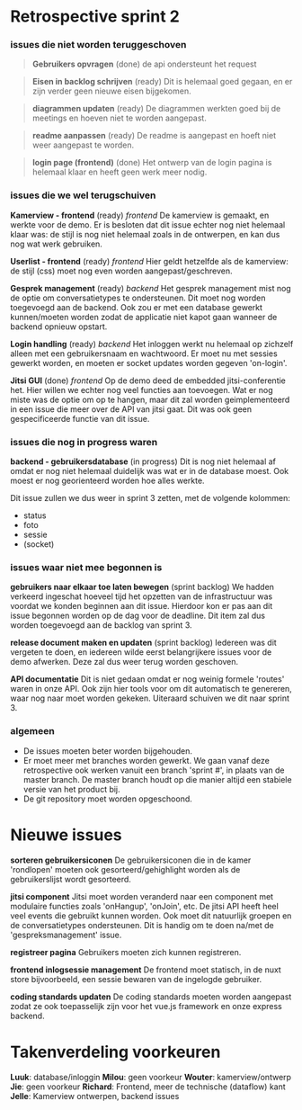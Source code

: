 # Retrospective sprint 2

### issues die niet worden teruggeschoven
> **Gebruikers opvragen** (done)
> de api ondersteunt het request

> **Eisen in backlog schrijven** (ready)
> Dit is helemaal goed gegaan, en er zijn verder geen nieuwe eisen bijgekomen.

> **diagrammen updaten** (ready)
> De diagrammen werkten goed bij de meetings en hoeven niet te worden aangepast.

> **readme aanpassen** (ready)
> De readme is aangepast en hoeft niet weer aangepast te worden.

> **login page (frontend)** (done)
> Het ontwerp van de login pagina is helemaal klaar en heeft geen werk meer nodig.

### issues die we wel terugschuiven

**Kamerview - frontend** (ready) *frontend*
De kamerview is gemaakt, en werkte voor de demo. Er is besloten dat dit issue echter nog niet helemaal klaar was: de stijl is nog niet helemaal zoals in de ontwerpen, en kan dus nog wat werk gebruiken.

**Userlist - frontend** (ready) *frontend*
Hier geldt hetzelfde als de kamerview: de stijl (css) moet nog even worden aangepast/geschreven.

**Gesprek management** (ready) *backend*
Het gesprek management mist nog de optie om conversatietypes te ondersteunen. Dit moet nog worden toegevoegd aan de backend. Ook zou er met een database gewerkt kunnen/moeten worden zodat de applicatie niet kapot gaan wanneer de backend opnieuw opstart. 

**Login handling** (ready) *backend*
Het inloggen werkt nu helemaal op zichzelf alleen met een gebruikersnaam en wachtwoord. Er moet nu met sessies gewerkt worden, en moeten er socket updates worden gegeven 'on-login'. 

**Jitsi GUI** (done) *frontend*
Op de demo deed de embedded jitsi-conferentie het. Hier willen we echter nog veel functies aan toevoegen. Wat er nog miste was de optie om op te hangen, maar dit zal worden geimplementeerd in een issue die meer over de API van jitsi gaat. Dit was ook geen gespecificeerde functie van dit issue.

### issues die nog in progress waren

**backend - gebruikersdatabase** (in progress)
Dit is nog niet helemaal af omdat er nog niet helemaal duidelijk was wat er in de database moest. Ook moest er nog georienteerd worden hoe alles werkte.

Dit issue zullen we dus weer in sprint 3 zetten, met de volgende kolommen:
- status
- foto
- sessie
- (socket)

### issues waar niet mee begonnen is

**gebruikers naar elkaar toe laten bewegen** (sprint backlog)
We hadden verkeerd ingeschat hoeveel tijd het opzetten van de infrastructuur was voordat we konden beginnen aan dit issue. Hierdoor kon er pas aan dit issue begonnen worden op de dag voor de deadline. Dit item zal dus worden toegevoegd aan de backlog van sprint 3. 

**release document maken en updaten** (sprint backlog)
Iedereen was dit vergeten te doen, en iedereen wilde eerst belangrijkere issues voor de demo afwerken. Deze zal dus weer terug worden geschoven.

**API documentatie**
Dit is niet gedaan omdat er nog weinig formele 'routes' waren in onze API. Ook zijn hier tools voor om dit automatisch te genereren, waar nog naar moet worden gekeken. Uiteraard schuiven we dit naar sprint 3.

### algemeen
- De issues moeten beter worden bijgehouden.
- Er moet meer met branches worden gewerkt. We gaan vanaf deze retrospective ook werken vanuit een branch 'sprint #', in plaats van de master branch. De master branch houdt op die manier altijd een stabiele versie van het product bij.
- De git repository moet worden opgeschoond.

# Nieuwe issues

**sorteren gebruikersiconen**
De gebruikersiconen die in de kamer 'rondlopen' moeten ook gesorteerd/gehighlight worden als de gebruikerslijst wordt gesorteerd.

**jitsi component**
Jitsi moet worden veranderd naar een component met modulaire functies zoals 'onHangup', 'onJoin', etc. De jitsi API heeft heel veel events die gebruikt kunnen worden. Ook moet dit natuurlijk groepen en de conversatietypes ondersteunen. Dit is handig om te doen na/met de 'gespreksmanagement' issue. 

**registreer pagina**
Gebruikers moeten zich kunnen registreren.

**frontend inlogsessie management**
De frontend moet statisch, in de nuxt store bijvoorbeeld, een sessie bewaren van de ingelogde gebruiker.

**coding standards updaten**
De coding standards moeten worden aangepast zodat ze ook toepasselijk zijn voor het vue.js framework en onze express backend.

# Takenverdeling voorkeuren
**Luuk**: database/inloggin
**Milou**: geen voorkeur
**Wouter**: kamerview/ontwerp
**Jie**: geen voorkeur
**Richard**: Frontend, meer de technische (dataflow) kant
**Jelle**: Kamerview ontwerpen, backend issues